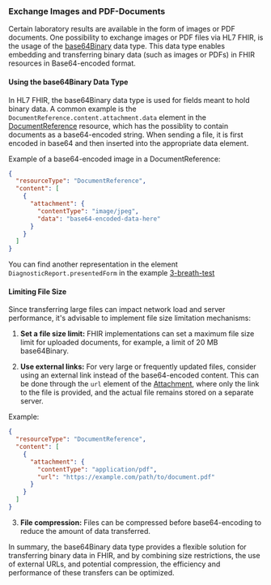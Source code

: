 <!-- markdownlint-disable MD001 MD041 -->

### Exchange Images and PDF-Documents

Certain laboratory results are available in the form of images or PDF documents. One possibility to exchange images or PDF files via HL7 FHIR, is the usage of the [base64Binary](https://hl7.org/fhir/R4/datatypes.html#base64Binary) data type. This data type enables embedding and transferring binary data (such as images or PDFs) in FHIR resources in Base64-encoded format.

#### Using the base64Binary Data Type

In HL7 FHIR, the base64Binary data type is used for fields meant to hold binary data. A common example is the `DocumentReference.content.attachment.data` element in the [DocumentReference](https://hl7.org/fhir/R4/documentreference.html) resource, which has the possiblity to contain documents as a base64-encoded string. When sending a file, it is first encoded in base64 and then inserted into the appropriate data element.

Example of a base64-encoded image in a DocumentReference:

```json
{
  "resourceType": "DocumentReference",
  "content": [
    {
      "attachment": {
        "contentType": "image/jpeg",
        "data": "base64-encoded-data-here"
      }
    }
  ]
}
```

You can find another representation in the element `DiagnosticReport.presentedForm` in the example [3-breath-test](Bundle-LabResultReport-3-breath-test.json.html)

#### Limiting File Size

Since transferring large files can impact network load and server performance, it's advisable to implement file size limitation mechanisms:

1. <b>Set a file size limit:</b> FHIR implementations can set a maximum file size limit for uploaded documents, for example, a limit of 20 MB base64Binary.

2. <b>Use external links:</b> For very large or frequently updated files, consider using an external link instead of the base64-encoded content. This can be done through the `url` element of the [Attachment](https://hl7.org/fhir/R4/datatypes.html#Attachment), where only the link to the file is provided, and the actual file remains stored on a separate server.

Example:

```json
{
  "resourceType": "DocumentReference",
  "content": [
    {
      "attachment": {
        "contentType": "application/pdf",
        "url": "https://example.com/path/to/document.pdf"
      }
    }
  ]
}
```
3. <b>File compression:</b> Files can be compressed before base64-encoding to reduce the amount of data transferred.

In summary, the base64Binary data type provides a flexible solution for transferring binary data in FHIR, and by combining size restrictions, the use of external URLs, and potential compression, the efficiency and performance of these transfers can be optimized.